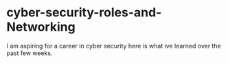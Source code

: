 # cyber-security-roles-and-Networking
I am aspiring for a career in cyber security here is what ive learned over the past few weeks.
